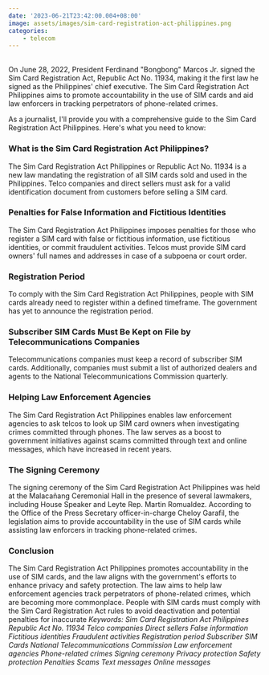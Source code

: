 ```yaml
---
date: '2023-06-21T23:42:00.004+08:00'
image: assets/images/sim-card-registration-act-philippines.png
categories:
    - telecom
---
```

<div class="separator" style="clear: both; text-align: center"><br /></div>
On June 28, 2022, President Ferdinand "Bongbong" Marcos Jr. signed the Sim Card Registration Act, Republic Act No. 11934, making it the first law he signed as the Philippines' chief executive. The Sim Card Registration Act Philippines aims to promote accountability in the use of SIM cards and aid law enforcers in tracking perpetrators of phone-related crimes.

As a journalist, I'll provide you with a comprehensive guide to the Sim Card Registration Act Philippines. Here's what you need to know:

### What is the Sim Card Registration Act Philippines?

The Sim Card Registration Act Philippines or Republic Act No. 11934 is a new law mandating the registration of all SIM cards sold and used in the Philippines. Telco companies and direct sellers must ask for a valid identification document from customers before selling a SIM card.

### Penalties for False Information and Fictitious Identities

The Sim Card Registration Act Philippines imposes penalties for those who register a SIM card with false or fictitious information, use fictitious identities, or commit fraudulent activities. Telcos must provide SIM card owners' full names and addresses in case of a subpoena or court order.

### Registration Period

To comply with the Sim Card Registration Act Philippines, people with SIM cards already need to register within a defined timeframe. The government has yet to announce the registration period.

### Subscriber SIM Cards Must Be Kept on File by Telecommunications Companies

Telecommunications companies must keep a record of subscriber SIM cards. Additionally, companies must submit a list of authorized dealers and agents to the National Telecommunications Commission quarterly.

### Helping Law Enforcement Agencies

The Sim Card Registration Act Philippines enables law enforcement agencies to ask telcos to look up SIM card owners when investigating crimes committed through phones. The law serves as a boost to government initiatives against scams committed through text and online messages, which have increased in recent years.

### The Signing Ceremony

The signing ceremony of the Sim Card Registration Act Philippines was held at the Malacañang Ceremonial Hall in the presence of several lawmakers, including House Speaker and Leyte Rep. Martin Romualdez. According to the Office of the Press Secretary officer-in-charge Cheloy Garafil, the legislation aims to provide accountability in the use of SIM cards while assisting law enforcers in tracking phone-related crimes.


### Conclusion

The Sim Card Registration Act Philippines promotes accountability in the use of SIM cards, and the law aligns with the government's efforts to enhance privacy and safety protection. The law aims to help law enforcement agencies track perpetrators of phone-related crimes, which are becoming more commonplace. People with SIM cards must comply with the Sim Card Registration Act rules to avoid deactivation and potential penalties for inaccurate
<i>Keywords:</i>
<i>Sim Card Registration Act Philippines</i>
<i>Republic Act No. 11934</i>
<i>Telco companies</i>
<i>Direct sellers</i>
<i>False information</i>
<i>Fictitious identities</i>
<i>Fraudulent activities</i>
<i>Registration period</i>
<i>Subscriber SIM Cards</i>
<i>National Telecommunications Commission</i>
<i>Law enforcement agencies</i>
<i>Phone-related crimes</i>
<i>Signing ceremony</i>
<i>Privacy protection</i>
<i>Safety protection</i>
<i>Penalties</i>
<i>Scams</i>
<i>Text messages</i>
<i>Online messages</i>